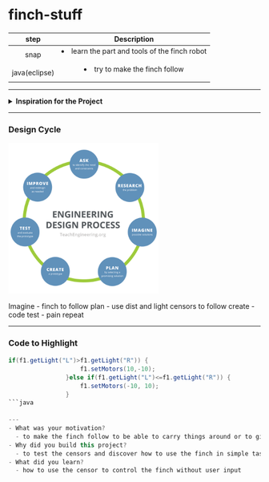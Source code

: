 # finch-stuff

| step | Description |
| :-----------: | :-----------: |
| snap | </ul><li>learn the part and tools of the finch robot</li><ul> |
| java(eclipse) | </ul><li> try to make the finch follow</li><ul> |

---

<details>
<summary><strong>Inspiration for the Project</strong></summary>

i wanted the finch to follow me when i move.
</details>

---

### Design Cycle
<img src="design_cycle.png" alt="design cycle" width="300" height="300">

Imagine - finch to follow
plan - use dist and light censors to follow
create - code
test - pain
repeat

---

### Code to Highlight
```java
if(f1.getLight("L")>f1.getLight("R")) {
					f1.setMotors(10,-10);
				}else if(f1.getLight("L")<=f1.getLight("R")) {
					f1.setMotors(-10, 10);
				}
```java

---
- What was your motivation?
  - to make the finch follow to be able to carry things around or to give some one else something.
- Why did you build this project?
  - to test the censors and discover how to use the finch in simple tasks like moving or turning.
- What did you learn?
  - how to use the censor to control the finch without user input

